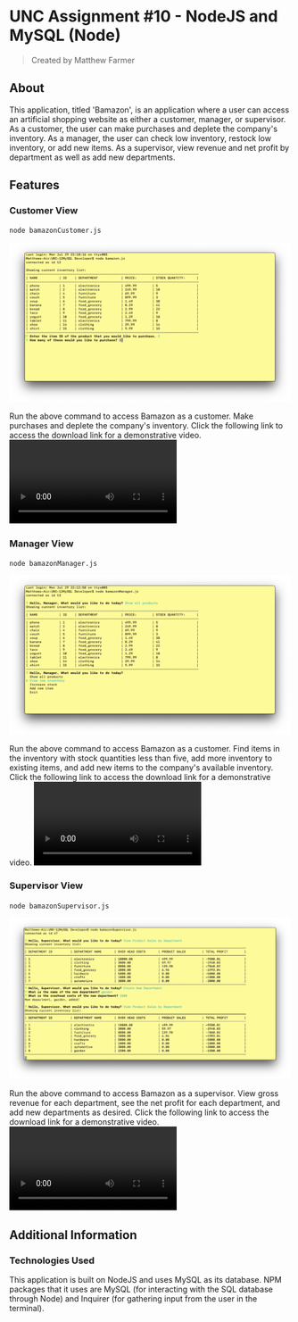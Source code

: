 # **UNC Assignment #10 - NodeJS and MySQL (Node)**
> Created by Matthew Farmer

## About
This application, titled 'Bamazon', is an application where a user can access an artificial shopping website as either a customer, manager, or supervisor. As a customer, the user can make purchases and deplete the company's inventory. As a manager, the user can check low inventory, restock low inventory, or add new items. As a supervisor, view revenue and net profit by department as well as add new departments.

## Features

### Customer View
`node bamazonCustomer.js`

![ Customer Photo Demonstration ](/demoMedia/bamazonCustomer.png)

Run the above command to access Bamazon as a customer. Make purchases and deplete the company's inventory. Click the following link to access the download link for a demonstrative video. ![ Customer Video Demonstration ](/demoMedia/bamazonCustomerVideo.mov)

### Manager View
`node bamazonManager.js`

![ Manager Photo Demonstration ](/demoMedia/bamazonManager.png)

Run the above command to access Bamazon as a customer. Find items in the inventory with stock quantities less than five, add more inventory to existing items, and add new items to the company's available inventory. Click the following link to access the download link for a demonstrative video. ![ Manager Video Demonstration ](/demoMedia/bamazonManagerVideo.mov)

### Supervisor View
`node bamazonSupervisor.js`

![ Supervisor Photo Demonstration ](/demoMedia/bamazonSupervisor.png)

Run the above command to access Bamazon as a supervisor. View gross revenue for each department, see the net profit for each department, and add new departments as desired. Click the following link to access the download link for a demonstrative video. ![ Supervisor Video Demonstration ](/demoMedia/bamazonSupervisorVideo.mov)

## Additional Information

### Technologies Used

This application is built on NodeJS and uses MySQL as its database. NPM packages that it uses are MySQL (for interacting with the SQL database through Node) and Inquirer (for gathering input from the user in the terminal).
